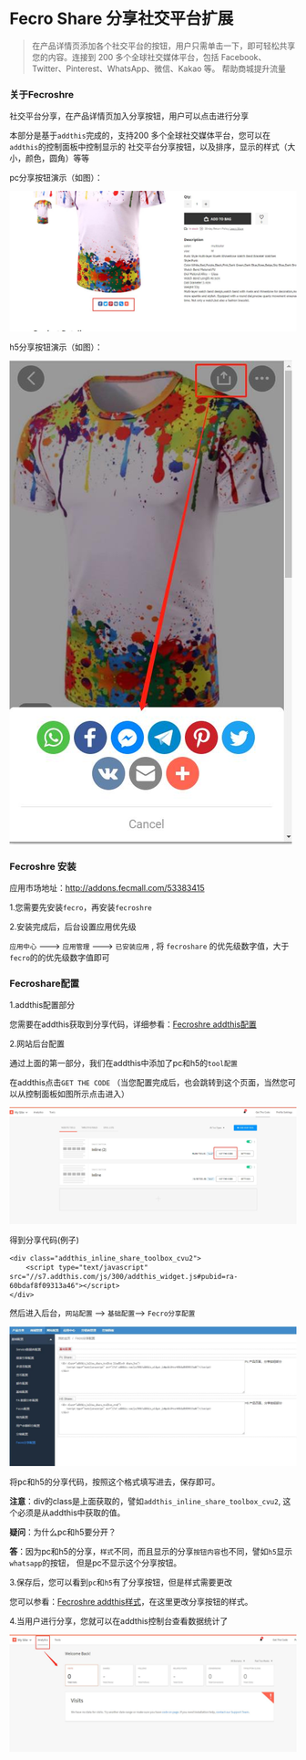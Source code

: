 Fecro Share 分享社交平台扩展
==============

> 在产品详情页添加各个社交平台的按钮，用户只需单击一下，即可轻松共享您的内容。连接到 200 多个全球社交媒体平台，包括 Facebook、Twitter、Pinterest、WhatsApp、微信、Kakao 等。
> 帮助商城提升流量


### 关于Fecroshre 

社交平台分享，在产品详情页加入分享按钮，用户可以点击进行分享

本部分是基于`addthis`完成的，支持200 多个全球社交媒体平台，您可以在`addthis`的控制面板中控制显示的
社交平台分享按钮，以及排序，显示的样式（大小，颜色，圆角）等等

pc分享按钮演示（如图）：

![](images/fecroshare_11.jpg)

h5分享按钮演示（如图）：


![](images/fecroshare_16.jpg)


### Fecroshre 安装


应用市场地址：http://addons.fecmall.com/53383415

1.您需要先安装`fecro`，再安装`fecroshre`

2.安装完成后，后台设置应用优先级

`应用中心`  --->  `应用管理` ---> `已安装应用` , 将 `fecroshare` 的优先级数字值，大于`fecro`的的优先级数字值即可


### Fecroshare配置

1.addthis配置部分

您需要在addthis获取到分享代码，详细参看：[Fecroshre addthis配置](fecmall-fecroshare-addthis.md)


2.网站后台配置

通过上面的第一部分，我们在addthis中添加了pc和h5的`tool配置`

在addthis点击`GET THE CODE` （当您配置完成后，也会跳转到这个页面，当然您可以从控制面板如图所示点击进入）

![](images/fecroshare_4.jpg)

得到分享代码(例子)

```
<div class="addthis_inline_share_toolbox_cvu2">
    <script type="text/javascript" src="//s7.addthis.com/js/300/addthis_widget.js#pubid=ra-60bdaf8f09313a46"></script>
</div>
```



然后进入后台，`网站配置` --> `基础配置`--> `Fecro分享配置`


![](images/fecroshare_5.jpg)


将pc和h5的分享代码，按照这个格式填写进去，保存即可。

**注意**：div的class是上面获取的，譬如`addthis_inline_share_toolbox_cvu2`, 这个必须是从addthis中获取的值。


**疑问**：为什么pc和h5要分开？

**答**：因为pc和h5的分享，`样式`不同，而且显示的分享`按钮内容`也不同，譬如`h5`显示`whatsapp`的按钮，
但是pc不显示这个分享按钮。


3.保存后，您可以看到`pc`和`h5`有了分享按钮，但是样式需要更改


您可以参看：[Fecroshre addthis样式](fecmall-fecroshare-addthis-style.md)，在这里更改分享按钮的样式。


4.当用户进行分享，您就可以在addthis控制台查看数据统计了

![](images/fecroshare_17.jpg)






